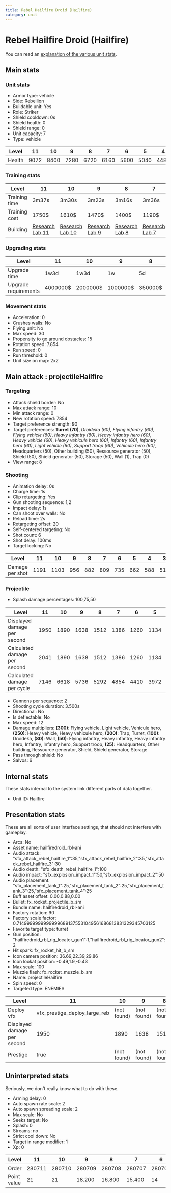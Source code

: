 ```yaml
---
title: Rebel Hailfire Droid (Hailfire)
category: unit
---
```


# Rebel Hailfire Droid (Hailfire)

You can read an [explanation  of the various unit stats](unitexplained.md).

## Main stats

### Unit stats

  * Armor type: vehicle
  * Side: Rebellion
  * Buildable unit: Yes
  * Role: Striker
  * Shield cooldown: 0s
  * Shield health: 0
  * Shield range: 0
  * Unit capacity: 7
  * Type: vehicle

|Level |11  |10  |9   |8   |7   |6   |5   |4   |3   |2   |1   |
|------|----|----|----|----|----|----|----|----|----|----|----|
|Health|9072|8400|7280|6720|6160|5600|5040|4480|3920|3360|2800|


### Training stats

|Level        |11                                     |10                                     |9                                     |8                                     |7                                     |6                                     |5                                     |4                                     |3                                     |2                                     |1                             |
|-------------|---------------------------------------|---------------------------------------|--------------------------------------|--------------------------------------|--------------------------------------|--------------------------------------|--------------------------------------|--------------------------------------|--------------------------------------|--------------------------------------|------------------------------|
|Training time|3m37s                                  |3m30s                                  |3m23s                                 |3m16s                                 |3m36s                                 |3m28s                                 |3m20s                                 |3m12s                                 |3m4s                                  |2m56s                                 |2m48s                         |
|Training cost|1750$                                  |1610$                                  |1470$                                 |1400$                                 |1190$                                 |1050$                                 |910$                                  |770$                                  |630$                                  |490$                                  |350$                          |
|Building     |[Research Lab 11](rebelOffenseLab.html)|[Research Lab 10](rebelOffenseLab.html)|[Research Lab 9](rebelOffenseLab.html)|[Research Lab 8](rebelOffenseLab.html)|[Research Lab 7](rebelOffenseLab.html)|[Research Lab 6](rebelOffenseLab.html)|[Research Lab 5](rebelOffenseLab.html)|[Research Lab 4](rebelOffenseLab.html)|[Research Lab 3](rebelOffenseLab.html)|[Research Lab 2](rebelOffenseLab.html)|[Factory 7](rebelFactory.html)|


### Upgrading stats

|Level               |11      |10      |9       |8      |7      |6      |5     |4     |3    |2    |1   |
|--------------------|--------|--------|--------|-------|-------|-------|------|------|-----|-----|----|
|Upgrade time        |1w3d    |1w3d    |1w      |5d     |3d     |2d     |12h   |6h    |2h   |45m  |0s  |
|Upgrade requirements|4000000$|2000000$|1000000$|350000$|175000$|115000$|35000$|15000$|6000$|3000$|700$|


### Movement stats

  * Acceleration: 0
  * Crushes walls: No
  * Flying unit: No
  * Max speed: 30
  * Propensity to go around obstacles: 15
  * Rotation speed: 7.854
  * Run speed: 0
  * Run threshold: 0
  * Unit size on map: 2x2

## Main attack : projectileHailfire

### Targeting

  * Attack shield border: No
  * Max attack range: 10
  * Min attack range: 0
  * New rotation speed: 7854
  * Target preference strength: 90
  * Target preferences: **Turret (70)**, _Droideka (60)_, _Flying infantry (60)_, _Flying vehicle (60)_, _Heavy infantry (60)_, _Heavy infantry hero (60)_, _Heavy vehicle (60)_, _Heavy vehicule hero (60)_, _Infantry (60)_, _Infantry hero (60)_, _Light vehicle (60)_, _Support troop (60)_, _Vehicule hero (60)_, Headquarters (50), Other building (50), Ressource generator (50), Shield (50), Shield generator (50), Storage (50), Wall (1), Trap (0)
  * View range: 8

### Shooting

  * Animation delay: 0s
  * Charge time: 1s
  * Clip retargeting: Yes
  * Gun shooting sequence: 1,2
  * Impact delay: 1s
  * Can shoot over walls: No
  * Reload time: 2s
  * Retargeting offset: 20
  * Self-centered targeting: No
  * Shot count: 6
  * Shot delay: 100ms
  * Target locking: No

|Level          |11  |10  |9  |8  |7  |6  |5  |4  |3  |2  |1  |
|---------------|----|----|---|---|---|---|---|---|---|---|---|
|Damage per shot|1191|1103|956|882|809|735|662|588|515|441|368|


### Projectile

  * Splash damage percentages: 100,75,50

|Level                       |11  |10  |9   |8   |7   |6   |5   |4   |3   |2   |1   |
|----------------------------|----|----|----|----|----|----|----|----|----|----|----|
|Displayed damage per second |1950|1890|1638|1512|1386|1260|1134|1008|882 |756 |630 |
|Calculated damage per second|2041|1890|1638|1512|1386|1260|1134|1008|882 |756 |630 |
|Calculated damage per cycle |7146|6618|5736|5292|4854|4410|3972|3528|3090|2646|2208|


  * Cannons per sequence: 2
  * Shooting cycle duration: 3.500s
  * Directional: No
  * Is deflectable: No
  * Max speed: 12
  * Damage multipliers: **(300)**: Flying vehicle, Light vehicle, Vehicule hero, **(250)**: Heavy vehicle, Heavy vehicule hero, **(200)**: Trap, Turret, **(100)**: Droideka, **(80)**: Wall, **(50)**: Flying infantry, Heavy infantry, Heavy infantry hero, Infantry, Infantry hero, Support troop, **(25)**: Headquarters, Other building, Ressource generator, Shield, Shield generator, Storage
  * Pass through shield: No
  * Salvos: 6

## Internal stats

These stats internal to the system link different parts of data together.

  * Unit ID: Hailfire

## Presentation stats

These are all sorts of user interface settings, that should not interfere with gameplay.

  * Arcs: No
  * Asset name: hailfiredroid_rbl-ani
  * Audio attack: "sfx_attack_rebel_hailfire_1":35,"sfx_attack_rebel_hailfire_2":35,"sfx_attack_rebel_hailfire_3":30
  * Audio death: "sfx_death_rebel_hailfire_1":100
  * Audio impact: "sfx_explosion_impact_1":50,"sfx_explosion_impact_2":50
  * Audio placement: "sfx_placement_tank_1":25,"sfx_placement_tank_2":25,"sfx_placement_tank_3":25,"sfx_placement_tank_4":25
  * Buff asset offset: 0.00,0.88,0.00
  * Bullet: fx_rocket_projectile_b_sm
  * Bundle name: hailfiredroid_rbl-ani
  * Factory rotation: 90
  * Factory scale factor: 0.71499999999999996891375531049561686813831329345703125
  * Favorite target type: turret
  * Gun position: "hailfiredroid_rbl_rig_locator_gun1":1,"hailfiredroid_rbl_rig_locator_gun2":2
  * Hit spark: fx_rocket_hit_b_sm
  * Icon camera position: 36.69,22.39,29.86
  * Icon lookat position: -0.49,1.9,-0.43
  * Max scale: 100
  * Muzzle flash: fx_rocket_muzzle_b_sm
  * Name: projectileHailfire
  * Spin speed: 0
  * Targeted type: ENEMIES

|Level                      |11                           |10         |9          |8          |7          |6          |5          |4          |3          |2          |1          |
|---------------------------|-----------------------------|-----------|-----------|-----------|-----------|-----------|-----------|-----------|-----------|-----------|-----------|
|Deploy vfx                 |vfx_prestige_deploy_large_reb|(not found)|(not found)|(not found)|(not found)|(not found)|(not found)|(not found)|(not found)|(not found)|(not found)|
|Displayed damage per second|1950                         |1890       |1638       |1512       |1386       |1260       |1134       |1008       |882        |756        |630        |
|Prestige                   |true                         |(not found)|(not found)|(not found)|(not found)|(not found)|(not found)|(not found)|(not found)|(not found)|(not found)|


## Uninterpreted stats

Seriously, we don't really know what to do with these.

  * Arming delay: 0
  * Auto spawn rate scale: 2
  * Auto spawn spreading scale: 2
  * Max scale: No
  * Seeks target: No
  * Splash: 0
  * Streams: no
  * Strict cool down: No
  * Target in range modifier: 1
  * Xp: 0

|Level      |11    |10    |9     |8     |7     |6     |5     |4     |3     |2     |1     |
|-----------|------|------|------|------|------|------|------|------|------|------|------|
|Order      |280711|280710|280709|280708|280707|280706|280705|280704|280703|280702|280701|
|Point value|21    |21    |18.200|16.800|15.400|14    |12.600|11.200|9.800 |8.400 |7     |


